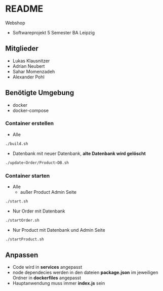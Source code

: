 # README 

Webshop 

- Softwareprojekt 5 Semester BA Leipzig

## Mitglieder

- Lukas Klausnitzer
- Adrian Neubert
- Sahar Momenzadeh
- Alexander Pohl

## Benötigte Umgebung
- docker
- docker-compose

### Container erstellen

- Alle
```bash
./build.sh
```
- Datenbank mit neuer Datenbank, **alte Datenbank wird gelöscht**
```bash
./update<Order/Product>DB.sh
```


### Container starten
- Alle 
  - außer Product Admin Seite
```bash
./start.sh
```
- Nur Order mit Datenbank
```bash
./startOrder.sh
```
- Nur Product mit Datenbank und Admin Seite
```bash
./startProduct.sh
```

## Anpassen

- Code wird in **services** angepasst
- node dependecies werden in den dateien **package.json** im jeweiligen Ordner in **dockerfiles** angepasst
- Hauptanwendung muss immer **index.js** sein








